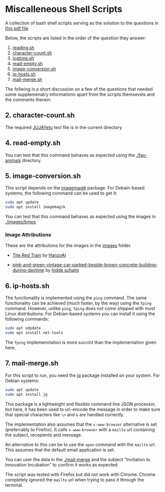 # Miscalleneous Shell Scripts
A collection of bash shell scripts serving as the solution to the questions in [this pdf file](ICS_2305_BASH_ASSIGNEMNT.pdf)

Below, the scripts are listed in the order of the question they   answer:
1. [reading.sh](./reading.sh)
2. [character-count.sh](./character-count.sh)
3. [logtime.sh](./logtime.sh)
4. [read-empty.sh](./read-empty.sh)
5. [image-conversion.sh](./image-conversion.sh)
6. [ip-hosts.sh](./ip-hosts.sh)
7. [mail-merge.sh](./mail-merge.sh)

The follwing is a short discussion on a few of the questions that needed some supplemenatry informationn
apart from the scripts themsevels and the comments therein:

## 2. character-count.sh
The required [JUJAYetu](./JUJAyetu.txt) text file is in the current directory

## 4. read-empty.sh
You can test that this command behaves as expected using the [./fav-animals](./fav-animals/) directory.

## 5. image-conversion.sh
This script depends on the [imagemagik](https://imagemagick.org/) package. For Debain-based systems, the following command can be used to get it:
```bash
sudo apt update
sudo apt install imagemagik
```

You can test that this command behaves as expected using the images in [./images/bmps](./images/bmps/)

### Image Attributions
These are the attributions for the images in the [images](./images/) folder.


- [The Red Train](https://pin.it/AXH55AM) by [HanzoAI](https://www.pinterest.com/HanzoAiArt/)

- [pink-and-green-vintage-car-parked-beside-brown-concrete-building-during-daytime](https://unsplash.com/photos/pink-and-green-vintage-car-parked-beside-brown-concrete-building-during-daytime-aUtMy02DOo4?utm_content=creditCopyText&utm_medium=referral&utm_source=unsplash) by [hidde schalm](https://unsplash.com/@hdsfotografie95?utm_content=creditCopyText&utm_medium=referral&utm_source=unsplash)

## 6. ip-hosts.sh
The functionality is implemented using the `ping` command. The same functionality can be achieved (much faster, by the way) using the `fping` command. However, unlike `ping`, `fping` does not come shipped
with most Linux distributions. For Debian-based systems you can install it using the following commands:
```bash
sudo apt udpdate
sudo apt install net-tools
```
The `fping` implemenntation is more succint than the implementation given here.

## 7. mail-merge.sh
For this script to run, you need the [jq](https://jqlang.github.io/jq/) package installed on your system.
For Debian systems:
```bash
sudo apt update
sudo apt install jq
```
This package is a lightweight and flexible command line JSON processor, but here, it has been used to url-encode the message in order to make sure that special characters like `\n` and `&` are handled correctly.

The implementation also assumes that the `x-www-browser` alternative is set (preferrably to Firefox). It calls 
`x-www-browser` with a `mailto` url containing the subject, recepients and message.

An alternative to this can be to use the `open` command with the `mailto` url. This assumes that the default email application is set.

You can user the data in the [./mail-merge](./mail-merge/) and the subject "Invitation to Innovation Incubation" to confirm it works as expected.

The script was tested with Firefox but did not work with Chrome. Chrome completely ignored the `mailto` url when trying to pass it through the terminal.
